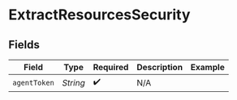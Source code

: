 # ExtractResourcesSecurity


## Fields

| Field              | Type               | Required           | Description        | Example            |
| ------------------ | ------------------ | ------------------ | ------------------ | ------------------ |
| `agentToken`       | *String*           | :heavy_check_mark: | N/A                |                    |